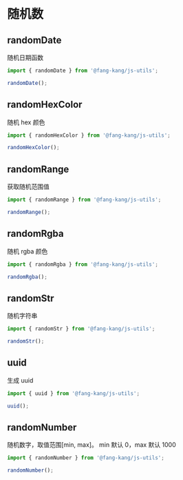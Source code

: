 # 随机数

## randomDate

随机日期函数

```typescript
import { randomDate } from '@fang-kang/js-utils';

randomDate();
```

## randomHexColor

随机 hex 颜色

```typescript
import { randomHexColor } from '@fang-kang/js-utils';

randomHexColor();
```

## randomRange

获取随机范围值

```typescript
import { randomRange } from '@fang-kang/js-utils';

randomRange();
```

## randomRgba

随机 rgba 颜色

```typescript
import { randomRgba } from '@fang-kang/js-utils';

randomRgba();
```

## randomStr

随机字符串

```typescript
import { randomStr } from '@fang-kang/js-utils';

randomStr();
```

## uuid

生成 uuid

```typescript
import { uuid } from '@fang-kang/js-utils';

uuid();
```

## randomNumber

随机数字，取值范围[min, max]。 min 默认 0，max 默认 1000

```typescript
import { randomNumber } from '@fang-kang/js-utils';

randomNumber();
```
